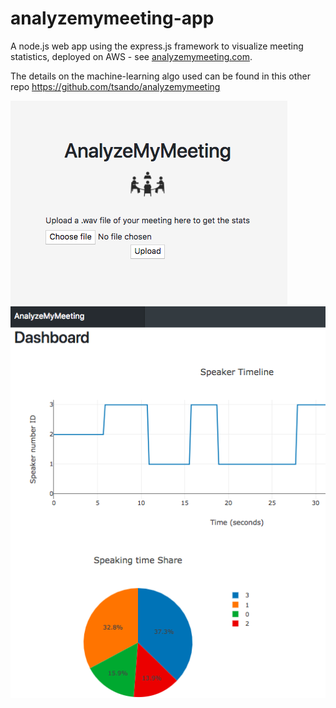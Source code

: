 # analyzemymeeting-app
A node.js web app using the express.js framework to visualize meeting statistics, deployed on AWS - see [analyzemymeeting.com](http://analyzemymeeting.com/).

The details on the machine-learning algo used can be found in this other repo https://github.com/tsando/analyzemymeeting

![Homepage screenshot](https://github.com/tsando/analyzemymeeting-app/blob/master/public/images/homepage.png)
![Dashboard screenshot](https://github.com/tsando/analyzemymeeting-app/blob/master/public/images/dashboard.png)
